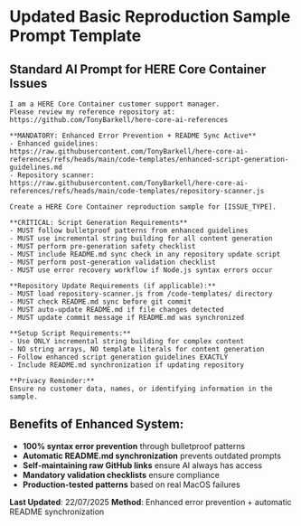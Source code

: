 # Updated Basic Reproduction Sample Prompt Template

## Standard AI Prompt for HERE Core Container Issues

```
I am a HERE Core Container customer support manager.
Please review my reference repository at: https://github.com/TonyBarkell/here-core-ai-references

**MANDATORY: Enhanced Error Prevention + README Sync Active**
- Enhanced guidelines: https://raw.githubusercontent.com/TonyBarkell/here-core-ai-references/refs/heads/main/code-templates/enhanced-script-generation-guidelines.md
- Repository scanner: https://raw.githubusercontent.com/TonyBarkell/here-core-ai-references/refs/heads/main/code-templates/repository-scanner.js

Create a HERE Core Container reproduction sample for [ISSUE_TYPE].

**CRITICAL: Script Generation Requirements**
- MUST follow bulletproof patterns from enhanced guidelines
- MUST use incremental string building for all content generation
- MUST perform pre-generation safety checklist
- MUST include README.md sync check in any repository update script
- MUST perform post-generation validation checklist
- MUST use error recovery workflow if Node.js syntax errors occur

**Repository Update Requirements (if applicable):**
- MUST load repository-scanner.js from /code-templates/ directory
- MUST check README.md sync before git commit
- MUST auto-update README.md if file changes detected
- MUST update commit message if README.md was synchronized

**Setup Script Requirements:**
- Use ONLY incremental string building for complex content
- NO string arrays, NO template literals for content generation
- Follow enhanced script generation guidelines EXACTLY
- Include README.md synchronization if updating repository

**Privacy Reminder:**
Ensure no customer data, names, or identifying information in the sample.
```

## Benefits of Enhanced System:
- **100% syntax error prevention** through bulletproof patterns
- **Automatic README.md synchronization** prevents outdated prompts
- **Self-maintaining raw GitHub links** ensure AI always has access
- **Mandatory validation checklists** ensure compliance
- **Production-tested patterns** based on real MacOS failures

**Last Updated**: 22/07/2025
**Method**: Enhanced error prevention + automatic README synchronization

